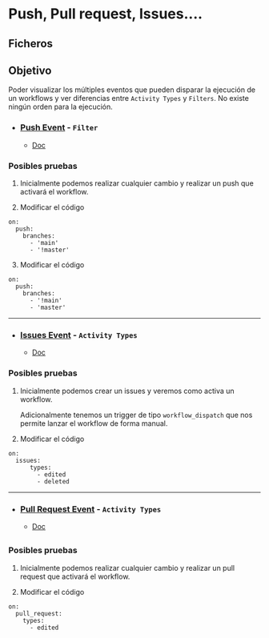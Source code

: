 # Push, Pull request, Issues....


## Ficheros




## Objetivo

Poder visualizar los múltiples eventos que pueden disparar la ejecución de un workflows y ver diferencias entre `Activity Types` y `Filters`. No existe ningún orden para la ejecución.

- ### [Push Event](https://github.com/sebasnaa/tmp-presentacion/blob/master/.github/workflows/1-Push-Event.yml) - `Filter`
  - [Doc](https://docs.github.com/en/actions/using-workflows/events-that-trigger-workflows#push)
 ### Posibles pruebas

1. Inicialmente podemos realizar cualquier cambio y realizar un push que activará el workflow.

2. Modificar el código 
```
on: 
  push:
    branches:
      - 'main'
      - '!master'
```
3. Modificar el código
```
on: 
  push:
    branches:
      - '!main'
      - 'master'
```

---
- ### [Issues Event](https://github.com/sebasnaa/tmp-presentacion/blob/master/.github/workflows/1-Issues-Event.yml) -  `Activity Types`
    - [Doc](https://docs.github.com/en/actions/using-workflows/events-that-trigger-workflows#issues)


 ### Posibles pruebas

1. Inicialmente podemos crear un issues y veremos como activa un workflow.

    Adicionalmente tenemos un trigger de tipo `workflow_dispatch` que nos permite lanzar el workflow de forma manual. 

2. Modificar el código

```
on: 
  issues:
      types:
        - edited
        - deleted
```

---

- ### [Pull Request Event](https://github.com/sebasnaa/tmp-presentacion/blob/master/.github/workflows/1-Pull-request-Event.yml) -  `Activity Types`
   - [Doc](https://docs.github.com/en/actions/using-workflows/events-that-trigger-workflows#pull_request)
##
 ### Posibles pruebas
 

1. Inicialmente podemos realizar cualquier cambio y realizar un pull request que activará el workflow.

2. Modificar el código

```
on:
  pull_request:
    types:
      - edited
```
